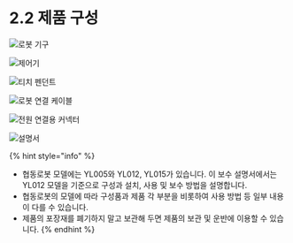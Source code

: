 # 2.2 제품 구성

![로봇 기구](../.gitbook/assets/cobot.png)

![제어기](../.gitbook/assets/controller.png)

![티치 펜던트](../.gitbook/assets/tp.png)

![로봇 연결 케이블](../.gitbook/assets/cable.png)

![전원 연결용 커넥터](../.gitbook/assets/connector.png)

![설명서](../.gitbook/assets/maunal.png)

{% hint style="info" %}
* 협동로봇 모델에는 YL005와 YL012, YL015가 있습니다. 이 보수 설명서에서는 YL012 모델을 기준으로 구성과 설치, 사용 및 보수 방법을 설명합니다.
* 협동로봇의 모델에 따라 구성품과 제품 각 부분을 비롯하여 사용 방법 등 일부 내용이 다를 수 있습니다.
* 제품의 포장재를 폐기하지 말고 보관해 두면 제품의 보관 및 운반에 이용할 수 있습니다.
{% endhint %}
